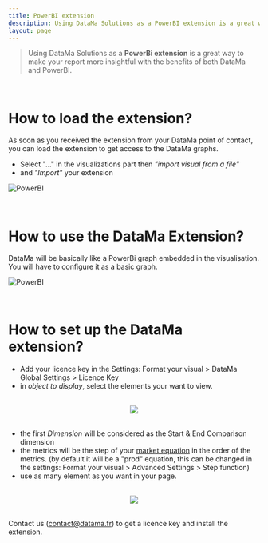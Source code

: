 ```yaml
---
title: PowerBI extension
description: Using DataMa Solutions as a PowerBI extension is a great way to make your report more insightful with the benefits of both DataMa and PowerBi.
layout: page
---
```



> Using DataMa Solutions as a **PowerBi extension** is a great way to make your report more insightful with the benefits of both DataMa and PowerBI.

<br>

# <b>How to load the extension?</b>

As soon as you received the extension from your DataMa point of contact, you can load the extension to get access to the DataMa graphs. 
- Select "..." in the visualizations part then <i>"import visual from a file"</i> 
- and <i>"Import"</i> your extension

![PowerBI]({{site.url}}/{{site.baseurl}}/core_app/new/integration/images/PowerBi_loadingExtension.gif)

<br>

# <b>How to use the DataMa Extension?</b>

DataMa will be basically like a PowerBi graph embedded in the visualisation. You will have to configure it as a basic graph. 

![PowerBI]({{site.url}}/{{site.baseurl}}/core_app/new/integration/images/powerBi_extension.gif)

<br>

# <b>How to set up the DataMa extension?</b>

- Add your licence key in the Settings: Format your visual > DataMa Global Settings > Licence Key
- in <i>object to display</i>, select the elements your want to view. 

<br>

<center><img src="{{site.url}}/{{site.baseurl}}/core_app/new/integration/images/powerBi_advancedSettings.jpg"/></center>

<br>

- the first <i>Dimension</i> will be considered as the Start & End Comparison dimension
- the metrics will be the step of your [market equation]({{site.url}}/{{site.baseurl}}/core_app/new/interface/subheader/metrics_relation.html) in the order of the metrics. (by default it will be a "prod" equation, this can be changed in the settings: Format your visual > Advanced Settings > Step function)
- use as many element as you want in your page. 

<br>

<center><img src="{{site.url}}/{{site.baseurl}}/core_app/new/integration/images/powerBi_licenceKey.jpg"/></center>

<br>

Contact us (contact@datama.fr) to get a licence key and install the extension.
